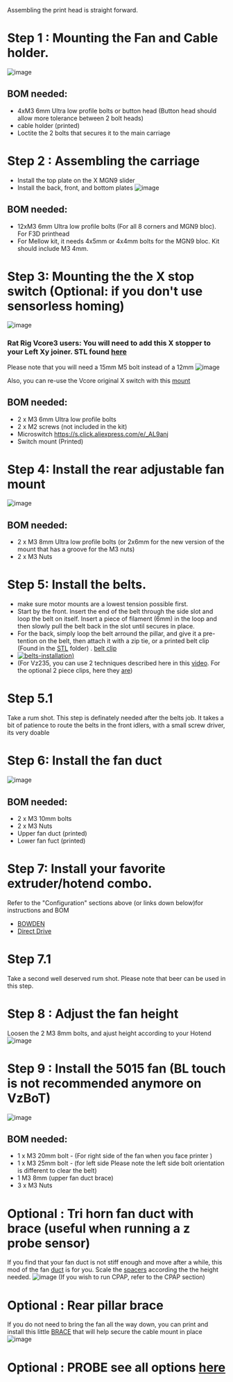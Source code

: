 Assembling the print head is straight forward.

# Step 1 : Mounting the Fan and Cable holder.
![image](https://user-images.githubusercontent.com/37383368/144164913-77f6e690-bd68-4acc-98df-f23f697ef434.png)
## BOM needed:
- 4xM3 6mm Ultra low profile bolts or button head (Button head should allow more tolerance between 2 bolt heads)
- cable holder (printed)
- Loctite the 2 bolts that secures it to the main carriage

# Step 2 : Assembling the carriage
- Install the top plate on the X MGN9 slider
- Install the back, front, and bottom plates
![image](https://user-images.githubusercontent.com/37383368/144165073-5143faec-5863-466d-8608-cd1a1402f1c1.png)

## BOM needed:
- 12xM3 6mm Ultra low profile bolts (For all 8 corners and MGN9 bloc). For F3D printhead
- For Mellow kit, it needs 4x5mm or 4x4mm bolts for the MGN9 bloc. Kit should include M3 4mm.


# Step 3: Mounting the the X stop switch (Optional: if you don't use sensorless homing)
![image](https://user-images.githubusercontent.com/37383368/144165516-71b350dc-e5e7-4ad3-9994-2b5eeb7d3ebf.png)
### Rat Rig Vcore3 users: You will need to add this X stopper to your Left Xy joiner. STL found [here](https://github.com/VzBoT3D/Vz-Printhead/blob/main/STLs/Vcore3%20specific/Vcore3_X_stopper.stl) 
Please note that you will need a 15mm M5 bolt instead of a 12mm
![image](https://user-images.githubusercontent.com/37383368/166172614-6126112e-fe90-472b-8d7b-c416a6c2a4d1.png)

Also, you can re-use the Vcore original X switch with this [mount](https://github.com/VzBoT3D/Vz-Printhead/blob/main/STLs/Vcore3%20specific/X-endstop-mount.stl)

## BOM needed:
- 2 x M3 6mm Ultra low profile bolts
- 2 x M2 screws (not included in the kit)
- Microswitch https://s.click.aliexpress.com/e/_AL9anj
- Switch mount (Printed)

# Step 4: Install the rear adjustable fan mount
![image](https://user-images.githubusercontent.com/37383368/144165782-2720e21d-af35-439d-a1e4-e043f39f8716.png)
## BOM needed:
- 2 x M3 8mm Ultra low profile bolts (or 2x6mm for the new version of the mount that has a groove for the M3 nuts)
- 2 x M3 Nuts

# Step 5: Install the belts.
- make sure motor mounts are a lowest tension possible first.
- Start by the front. Insert the end of the belt through the side slot and loop the belt on itself. Insert a piece of filament (6mm) in the loop and then slowly pull the belt back in the slot until secures in place.
- For the back, simply loop the belt arround the pillar, and give it a pre-tention on the belt, then attach it with a zip tie, or a printed belt clip (Found in the [STL](https://github.com/VzBoT3D/Vz-Printhead/tree/main/STLs) folder) . [belt clip](https://github.com/VzBoT3D/Vz-Printhead/blob/main/STLs/Belt_clip.stl)
- [![belts-installation](https://user-images.githubusercontent.com/37383368/146992012-26b7d4e9-f979-4afb-9dfe-6e3e31b0ecac.jpg))](https://youtu.be/Ibi27Toh-pg)
- (For Vz235, you can use 2 techniques described here in this [video](https://www.youtube.com/watch?v=lP59PClF_PU&t=3334s). For the optional 2 piece clips, here they [are](https://github.com/VzBoT3D/VzBoT-Vz235/tree/main/Assemblies%20%26%20STL/Gantry/Misc))




# Step 5.1
Take a rum shot. This step is definately needed after the belts job. It takes a bit of patience to route the belts in the front idlers, with a small screw driver, its very doable

# Step 6: Install the fan duct
![image](https://user-images.githubusercontent.com/37383368/144167630-18dacba9-8475-4689-8376-9929f1c42db1.png)
## BOM needed:
- 2 x M3 10mm bolts
- 2 x M3 Nuts
- Upper fan duct (printed)
- Lower fan fuct (printed)

# Step 7: Install your favorite extruder/hotend combo.
Refer to the "Configuration" sections above (or links down below)for instructions and BOM
- [BOWDEN](https://github.com/VzBoT3D/Vz-Printhead/tree/main/Configurations/BOWDEN)
- [Direct Drive](https://github.com/VzBoT3D/Vz-Printhead/tree/main/Configurations/Direct%20Drive)

# Step 7.1
Take a second well deserved rum shot. Please note that beer can be used in this step.

# Step 8 : Adjust the fan height
Loosen the 2 M3 8mm bolts, and ajust height according to your Hotend
![image](https://user-images.githubusercontent.com/37383368/144168574-4e82006d-b79b-4e37-b99f-34f7c00d5af3.png)

# Step 9 : Install the 5015 fan  (BL touch is not recommended anymore on VzBoT)
![image](https://user-images.githubusercontent.com/37383368/144168824-7156b8d9-2fe7-4098-915b-31f145dcd3d1.png)

## BOM needed:
- 1 x M3 20mm bolt - (For right side of the fan when you face printer )
- 1 x M3 25mm bolt - (for left side  Please note the left side bolt orientation is different to clear the belt)
- 1 M3 8mm (upper fan duct brace)
- 3 x M3 Nuts

# Optional : Tri horn fan duct with brace (useful when running a z probe sensor)
If you find that your fan duct is not stiff enough and move after a while, this mod of the fan [duct](https://github.com/VzBoT3D/Vz-Printhead/blob/main/STLs/fan%20duct%20lower%20body-trihorn%20with%20brace.stl) is for you. Scale the [spacers](https://github.com/VzBoT3D/Vz-Printhead/blob/main/STLs/fan%20duct%20lower%20body-brace%20Z%20scalable%20spacers.stl) according the the height needed.
![image](https://user-images.githubusercontent.com/37383368/176760266-9fbbe036-2285-433d-9bbc-f1edfe9d210f.png)
(If you wish to run CPAP, refer to the CPAP section)


# Optional : Rear pillar brace
If you do not need to bring the fan all the way down, you can print and install this little [BRACE](https://github.com/VzBoT3D/Vz-Printhead/blob/main/STLs/Rear%20pillar%20brace.stl) that will help secure the cable mount in place
![image](https://user-images.githubusercontent.com/37383368/173377071-cb560330-bb4c-449d-8ee5-06435b12b3f9.png)

# Optional : PROBE  see all options [here](https://github.com/VzBoT3D/Vz-Printhead-CNC/tree/main/STLs/Probe%20mounts)
